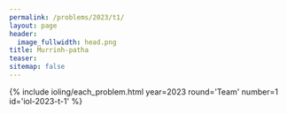 ```yaml
---
permalink: /problems/2023/t1/
layout: page
header:
  image_fullwidth: head.png
title: Murrinh-patha
teaser: 
sitemap: false
---
```


{% include ioling/each_problem.html year=2023 round='Team' number=1 id='iol-2023-t-1' %}